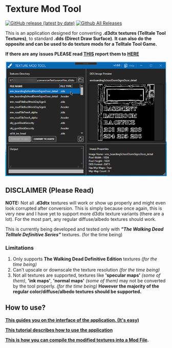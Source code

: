 # Texture Mod Tool

[![GitHub release (latest by date)](https://img.shields.io/github/v/release/Telltale-Modding-Group/DDS-D3DTX-Converter)](https://github.com/Telltale-Modding-Group/DDS-D3DTX-Converter/releases)
[![Github All Releases](https://img.shields.io/github/downloads/Telltale-Modding-Group/DDS-D3DTX-Converter/total.svg)](https://github.com/Telltale-Modding-Group/DDS-D3DTX-Converter/releases)  

This is an application designed for converting **.d3dtx textures (Telltale Tool Textures)**, to standard **.dds (Direct Draw Surface)**. **It can also do the opposite and can be used to do texture mods for a Telltale Tool Game.** 

**If there are any issues PLEASE read [THIS](https://github.com/Telltale-Modding-Group/DDS-D3DTX-Converter/wiki/%5BHelp%5D---Reporting-an-Issue-or-Bug) report them to [HERE](https://github.com/Telltale-Modding-Group/DDS-D3DTX-Converter/issues)**

![Main 1](tutorial-screenshots/mainThumb.png)

## DISCLAIMER (Please Read)

**NOTE:** Not all **.d3dtx** textures will work or show up properly and might even look corrupted after conversion. This is simply because once again, this is very new and I have yet to support more d3dtx texture variants (there are a lot). For the most part, any regular diffuse/albedo textures should work.

This is currently being developed and tested only with ***"The Walking Dead Telltale Definitive Series"*** textures. (for the time being)

### Limitations

1. Only supports **The Walking Dead Definitive Edition** textures *(for the time being)*
2. Can't upscale or downscale the texture resolution *(for the time being)*
3. Not all textures are supported, textures like **'specular maps'** *(some of them)*, **'ink maps'**, **'normal maps'** *(some of them)* may not be converted by the tool properly. *(for the time being)* **However the majority of the regular color/diffuse/albedo textures should be supported.**

## How to use?

**[This guides you on the interface of the application. (It's easy)](https://github.com/Telltale-Modding-Group/DDS-D3DTX-Converter/wiki/%5BHelp%5D-Application-Guide)**

**[This tutorial describes how to use the application](https://github.com/Telltale-Modding-Group/DDS-D3DTX-Converter/wiki/%5BTutorial%5D--How-to-make-a-Texture-Mod-(Part-1))**

**[This is how you can compile the modified textures into a Mod File](https://github.com/Telltale-Modding-Group/DDS-D3DTX-Converter/wiki/%5BTutorial%5D--How-to-make-a-Texture-Mod-(Part-2)).**

